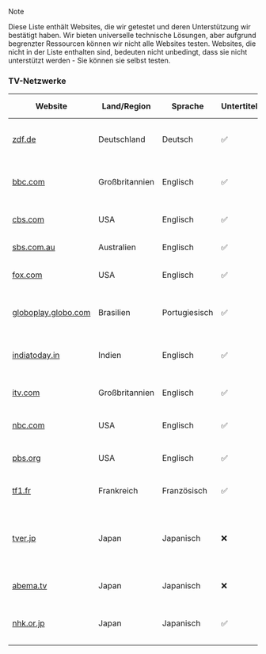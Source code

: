 > [!NOTE]
> Diese Liste enthält Websites, die wir getestet und deren Unterstützung wir bestätigt haben. Wir bieten universelle technische Lösungen, aber aufgrund begrenzter Ressourcen können wir nicht alle Websites testen. Websites, die nicht in der Liste enthalten sind, bedeuten nicht unbedingt, dass sie nicht unterstützt werden - Sie können sie selbst testen.

### TV-Netzwerke

| Website                                                                       | Land/Region    | Sprache       | Untertitelunterstützung | Danmaku-Unterstützung | Beschreibung                                                                        |
| ----------------------------------------------------------------------------- | -------------- | ------------- | ----------------------- | --------------------- | ----------------------------------------------------------------------------------- |
| <a href="https://zdf.de" target="_blank">zdf.de</a>                           | Deutschland    | Deutsch       | ✅                      | ❌                    | Die offizielle Website des deutschen öffentlich-rechtlichen Senders ZDF             |
| <a href="https://bbc.com" target="_blank">bbc.com</a>                         | Großbritannien | Englisch      | ✅                      | ❌                    | Die offizielle Website der British Broadcasting Corporation                         |
| <a href="https://cbs.com" target="_blank">cbs.com</a>                         | USA            | Englisch      | ✅                      | ❌                    | Die offizielle Website des amerikanischen Fernsehsenders CBS                        |
| <a href="https://sbs.com.au" target="_blank">sbs.com.au</a>                   | Australien     | Englisch      | ✅                      | ❌                    | Ein multikultureller Sender in Australien                                           |
| <a href="https://fox.com" target="_blank">fox.com</a>                         | USA            | Englisch      | ✅                      | ❌                    | Die offizielle Website des amerikanischen Fernsehsenders Fox                        |
| <a href="https://globoplay.globo.com" target="_blank">globoplay.globo.com</a> | Brasilien      | Portugiesisch | ✅                      | ❌                    | Der Streaming-Dienst des brasilianischen Fernsehsenders Globo                       |
| <a href="https://indiatoday.in" target="_blank">indiatoday.in</a>             | Indien         | Englisch      | ✅                      | ❌                    | Die Website des indischen Nachrichtennetzwerks India Today Group                    |
| <a href="https://itv.com" target="_blank">itv.com</a>                         | Großbritannien | Englisch      | ✅                      | ❌                    | Ein kommerzieller Fernsehsender in Großbritannien                                   |
| <a href="https://nbc.com" target="_blank">nbc.com</a>                         | USA            | Englisch      | ✅                      | ❌                    | Die offizielle Website des amerikanischen Fernsehsenders NBC                        |
| <a href="https://pbs.org" target="_blank">pbs.org</a>                         | USA            | Englisch      | ✅                      | ❌                    | Der öffentliche Rundfunkdienst in den USA                                           |
| <a href="https://www.tf1.fr" target="_blank">tf1.fr</a>                       | Frankreich     | Französisch   | ✅                      | ❌                    | Die offizielle Website des französischen Fernsehsenders TF1                         |
| <a href="https://tver.jp" target="_blank">tver.jp</a>                         | Japan          | Japanisch     | ❌                      | ❌                    | Der offizielle kostenlose Catch-up-Service der kommerziellen Fernsehsender in Japan |
| <a href="https://abema.tv" target="_blank">abema.tv</a>                       | Japan          | Japanisch     | ❌                      | ✅                    | Ein japanischer Internet-Fernsehsender                                              |
| <a href="https://nhk.or.jp" target="_blank">nhk.or.jp</a>                     | Japan          | Japanisch     | ✅                      | ❌                    | Die offizielle Website der Japan Broadcasting Corporation                           |
